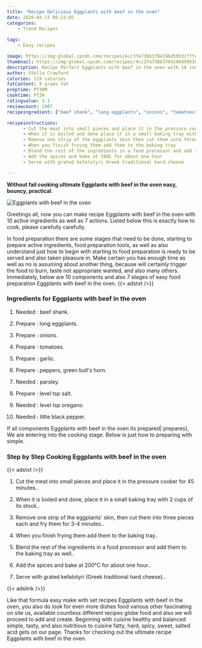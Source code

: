 ```yaml
---
title: "Recipe Delicious Eggplants with beef in the oven"
date: 2020-04-13 08:22:05
categories:
    - Trend Recipes
    
tags:
    - Easy recipes

image: https://img-global.cpcdn.com/recipes/4cc3fe736b3704196d5953cfffc31c7f/680x482cq70/eggplants-with-beef-in-the-oven-recipe-main-photo.jpg
thumbnail: https://img-global.cpcdn.com/recipes/4cc3fe736b3704196d5953cfffc31c7f/350x250cq70/eggplants-with-beef-in-the-oven-recipe-main-photo.jpg
description: Recipe Perfect Eggplants with beef in the oven with 10 ingredients and 7 stages of easy cooking.
author: Stella Crawford
calories: 119 calories
fatContent: 9 grams fat
preptime: PT38M
cooktime: PT2H
ratingvalue: 3.1
reviewcount: 1907
recipeingredient: ["beef shank", "long eggplants", "onions", "tomatoes", "garlic", "peppers green bulls horn", "parsley", "level tsp salt", "level tsp oregano", "little black pepper"]

recipeinstructions: 
      - Cut the meat into small pieces and place it in the pressure cooker for 45 minutes 
      - When it is boiled and done place it in a small baking tray with 2 cups of its stock 
      - Remove one strip of the eggplants skin then cut them into three pieces each and fry them for 34 minutes 
      - When you finish frying them add them to the baking tray 
      - Blend the rest of the ingredients in a food processor and add them to the baking tray as well 
      - Add the spices and bake at 200C for about one hour 
      - Serve with grated kefalotyri Greek traditional hard cheese

---
```




**Without fail cooking ultimate Eggplants with beef in the oven easy, bouncy, practical**. 


![Eggplants with beef in the oven](https://img-global.cpcdn.com/recipes/4cc3fe736b3704196d5953cfffc31c7f/680x482cq70/eggplants-with-beef-in-the-oven-recipe-main-photo.jpg "Eggplants with beef in the oven")




Greetings all, now you can make recipe Eggplants with beef in the oven with 10 active ingredients as well as 7 actions. Listed below this is exactly how to cook, please carefully carefully.

In food preparation there are some stages that need to be done, starting to prepare active ingredients, food preparation tools, as well as also understand just how to begin with starting to food preparation is ready to be served and also taken pleasure in. Make certain you has enough time as well as no is assuming about another thing, because will certainly trigger the food to burn, taste not appropriate wanted, and also many others. Immediately, below are 10 components and also 7 stages of easy food preparation Eggplants with beef in the oven.
{{< adstxt />}}

### Ingredients for Eggplants with beef in the oven


1. Needed  : beef shank.

1. Prepare  : long eggplants.

1. Prepare  : onions.

1. Prepare  : tomatoes.

1. Prepare  : garlic.

1. Prepare  : peppers, green bull&#39;s horn.

1. Needed  : parsley.

1. Prepare  : level tsp salt.

1. Needed  : level tsp oregano.

1. Needed  : little black pepper.



If all components Eggplants with beef in the oven its prepared| prepares}, We are entering into the cooking stage. Below is just how to preparing with simple.

### Step by Step Cooking Eggplants with beef in the oven

{{< adstxt />}}


1. Cut the meat into small pieces and place it in the pressure cooker for 45 minutes..



1. When it is boiled and done, place it in a small baking tray with 2 cups of its stock..



1. Remove one strip of the eggplants&#39; skin, then cut them into three pieces each and fry them for 3-4 minutes..



1. When you finish frying them add them to the baking tray..



1. Blend the rest of the ingredients in a food processor and add them to the baking tray as well..



1. Add the spices and bake at 200°C for about one hour..



1. Serve with grated kefalotyri (Greek traditional hard cheese)..





{{< adslink />}}

Like that formula easy make with set recipes Eggplants with beef in the oven, you also do look for even more dishes food various other fascinating on site us, available countless different recipes globe food and also we will proceed to add and create. Beginning with cuisine healthy and balanced simple, tasty, and also nutritious to cuisine fatty, hard, spicy, sweet, salted acid gets on our page. Thanks for checking out the ultimate recipe Eggplants with beef in the oven.
